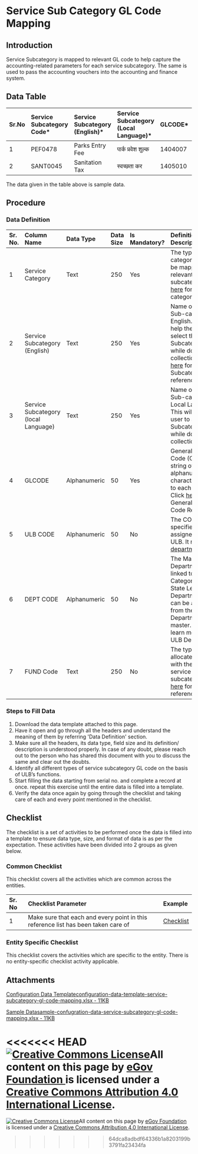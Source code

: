 # Service Sub Category GL Code Mapping

## Introduction <a id="introduction"></a>

Service Subcategory is mapped to relevant GL code to help capture the accounting-related parameters for each service subcategory. The same is used to pass the accounting vouchers into the accounting and finance system.

## Data Table <a id="data-table"></a>

| Sr.No | Service Subcategory Code\* | Service Subcategory \(English\)\* | Service Subcategory \(Local Language\)\* | GLCODE\* | ULB CODE | DEPT CODE | FUND Code |
| :--- | :--- | :--- | :--- | :--- | :--- | :--- | :--- |
| 1 | PEF0478 | Parks Entry Fee | पार्क प्रवेश शुल्क | 1404007 | 1001 | DEPT\_1 | 01 |
| 2 | SANT0045 | Sanitation Tax | स्वच्छता कर | 1405010 | 1002 | DEPT\_2 | 01 |

The data given in the table above is sample data.

## Procedure <a id="procedure"></a>

### Data Definition <a id="data-definition"></a>

| Sr. No. | Column Name | Data Type | Data Size | Is Mandatory? | Definition/ Description |
| :--- | :--- | :--- | :--- | :--- | :--- |
| 1 | Service Category | Text | 250 | Yes | The type of category which is to be mapped with the relevant service subcategory. Click[ here](service-category.md) for Service category reference |
| 2 | Service Subcategory \(English\) | Text | 250 | Yes | Name of “Service Sub-category” in English. This will help the user to select the Subcategory name while doing the collection. Click[ here](service-sub-category.md) for Service Subcategory reference |
| 3 | Service Subcategory \(local Language\) | Text | 250 | Yes | Name of “Service Sub-category” in Local Language. This will help the user to select the Subcategory name while doing the collection |
| 4 | GLCODE | Alphanumeric | 50 | Yes | General Ledger Code \(GL Code\) is a string of alphanumeric characters assigned to each Service. Click [here](https://docs.digit.org/configure-digit/configuring-master-data-templates/module-setup/finance-data/sub-ledger-category) for the General Ledger Code Reference |
| 5 | ULB CODE | Alphanumeric | 50 | No | The CODE which is specified and assigned to each ULB. It refers to the [department](https://docs.digit.org/configure-digit/configuring-master-data-templates/environment-setup/state-level-setup/ulb-departments)​ |
| 6 | DEPT CODE | Alphanumeric | 50 | No | The Master Department Code linked to the“Service Category” at the State Level. The Department Code can be ascertained from the ULB Departments master. Click [here](https://docs.digit.org/configure-digit/configuring-master-data-templates/environment-setup/state-level-setup/ulb-departments) to learn more about ULB Departments |
| 7 | FUND Code | Text | 250 | No | The type of fund allocated/associated with the respective service subcategory. Click[ here](../../finance/finance-master-data-templates/funds.md) for Fund reference |

### Steps to Fill Data <a id="steps-to-fill-data"></a>

1. Download the data template attached to this page.
2. Have it open and go through all the headers and understand the meaning of them by referring 'Data Definition' section.
3. Make sure all the headers, its data type, field size and its definition/ description is understood properly. In case of any doubt, please reach out to the person who has shared this document with you to discuss the same and clear out the doubts.
4. Identify all different types of service subcategory GL code on the basis of ULB’s functions.
5. Start filling the data starting from serial no. and complete a record at once. repeat this exercise until the entire data is filled into a template.
6. Verify the data once again by going through the checklist and taking care of each and every point mentioned in the checklist.

## Checklist <a id="checklist"></a>

The checklist is a set of activities to be performed once the data is filled into a template to ensure data type, size, and format of data is as per the expectation. These activities have been divided into 2 groups as given below.

### Common Checklist <a id="common-checklist"></a>

This checklist covers all the activities which are common across the entities.

| Sr. No | Checklist Parameter | Example |
| :--- | :--- | :--- |
| 1 | Make sure that each and every point in this reference list has been taken care of | ​[Checklist](https://docs.digit.org/configure-digit/configuring-master-data-templates/module-setup/common-config/checklist)​ |

### Entity Specific Checklist <a id="entity-specific-checklist"></a>

This checklist covers the activities which are specific to the entity. There is no entity-specific checklist activity applicable.

## Attachments <a id="attachments"></a>

[Configuration Data Templateconfiguration-data-template-service-subcategory-gl-code-mapping.xlsx - 11KB](https://firebasestorage.googleapis.com/v0/b/gitbook-28427.appspot.com/o/assets%2F-MERG_iQW5oN4ukgXP8K%2Fsync%2F903003f5e9833d0d274c3bd60c00bc4bad607b81.xlsx?generation=1602050607397274&alt=media)

[Sample Datasample-confugration-data-service-subcategory-gl-code-mapping.xlsx - 11KB](https://firebasestorage.googleapis.com/v0/b/gitbook-28427.appspot.com/o/assets%2F-MERG_iQW5oN4ukgXP8K%2Fsync%2F9ce715075400445059d67bddcf3c278e782485e8.xlsx?generation=1602050607472876&alt=media)

<<<<<<< HEAD
[![Creative Commons License](https://i.creativecommons.org/l/by/4.0/80x15.png)](http://creativecommons.org/licenses/by/4.0/)All content on this page by [eGov Foundation ](https://egov.org.in/)is licensed under a [Creative Commons Attribution 4.0 International License](http://creativecommons.org/licenses/by/4.0/).
=======
  


 [![Creative Commons License](https://i.creativecommons.org/l/by/4.0/80x15.png)](http://creativecommons.org/licenses/by/4.0/)All content on this page by [eGov Foundation ](https://egov.org.in/)is licensed under a [Creative Commons Attribution 4.0 International License](http://creativecommons.org/licenses/by/4.0/).
>>>>>>> 64dca8adbdf64336b1a8203199b3791fa23434fa

